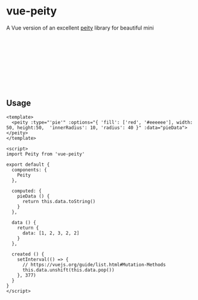 # vue-peity

A Vue version of an excellent [peity][] library for beautiful mini <svg> graphs.

[peity]: https://github.com/benpickles/peity

## Usage

```
<template>
  <peity :type="'pie'" :options="{ 'fill': ['red', '#eeeeee'], width: 50, height:50,  'innerRadius': 10, 'radius': 40 }" :data="pieData"></peity>
</template>

<script>
import Peity from 'vue-peity'

export default {
  components: {
    Peity
  },

  computed: {
    pieData () {
      return this.data.toString()
    }
  },

  data () {
    return {
      data: [1, 2, 3, 2, 2]
    }
  },

  created () {
    setInterval(() => {
      // https://vuejs.org/guide/list.html#Mutation-Methods
      this.data.unshift(this.data.pop())
    }, 377)
  }
}
</script>
```
